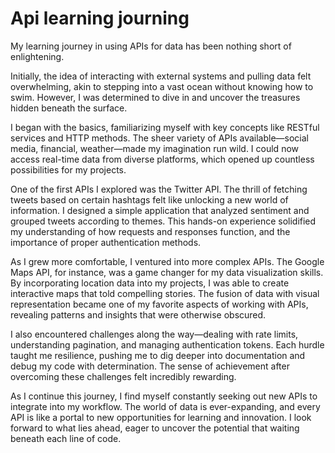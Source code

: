 <h1 >Api learning journing</h1>

<p>My learning journey in using APIs for data has been nothing short of enlightening. 
</p>
Initially, the idea of interacting with external systems and pulling data felt overwhelming, akin to stepping into a vast ocean without knowing how to swim.
However, I was determined to dive in and uncover the treasures hidden beneath the surface.

I began with the basics, familiarizing myself with key concepts like RESTful services and HTTP methods. The sheer variety of APIs available—social media, financial, weather—made my imagination run wild. I could now access real-time data from diverse platforms, which opened up countless possibilities for my projects.

One of the first APIs I explored was the Twitter API. The thrill of fetching tweets based on certain hashtags felt like unlocking a new world of information. I designed a simple application that analyzed sentiment and grouped tweets according to themes. This hands-on experience solidified my understanding of how requests and responses function, and the importance of proper authentication methods.

As I grew more comfortable, I ventured into more complex APIs. The Google Maps API, for instance, was a game changer for my data visualization skills. By incorporating location data into my projects, I was able to create interactive maps that told compelling stories. The fusion of data with visual representation became one of my favorite aspects of working with APIs, revealing patterns and insights that were otherwise obscured.

I also encountered challenges along the way—dealing with rate limits, understanding pagination, and managing authentication tokens. Each hurdle taught me resilience, pushing me to dig deeper into documentation and debug my code with determination. The sense of achievement after overcoming these challenges felt incredibly rewarding.

As I continue this journey, I find myself constantly seeking out new APIs to integrate into my workflow. The world of data is ever-expanding, and every API is like a portal to new opportunities for learning and innovation. I look forward to what lies ahead, eager to uncover the potential that waiting beneath each line of code.
